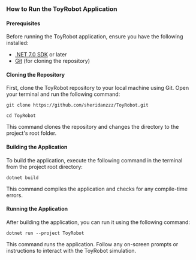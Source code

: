 ### How to Run the ToyRobot Application

#### Prerequisites

Before running the ToyRobot application, ensure you have the following installed:

- [.NET 7.0 SDK](https://dotnet.microsoft.com/download/dotnet/7.0) or later
- [Git](https://git-scm.com/downloads) (for cloning the repository)

#### Cloning the Repository

First, clone the ToyRobot repository to your local machine using Git. Open your terminal and run the following command:

`git clone https://github.com/sheridanzzz/ToyRobot.git`

`cd ToyRobot`


This command clones the repository and changes the directory to the project's root folder.

#### Building the Application

To build the application, execute the following command in the terminal from the project root directory:

`dotnet build`

This command compiles the application and checks for any compile-time errors.


#### Running the Application

After building the application, you can run it using the following command:

`dotnet run --project ToyRobot`


This command runs the application. Follow any on-screen prompts or instructions to interact with the ToyRobot simulation.


